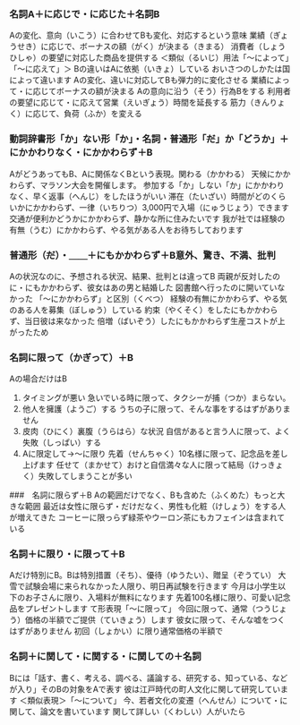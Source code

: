 ### 名詞A＋に応じで・に応じた＋名詞B
Aの変化、意向（いこう）に合わせてBも変化、対応するという意味
業績（ぎょうせき）に応じで、ボーナスの額（がく）が決まる（きまる）
消費者（しょうひしゃ）の要望に対応した商品を提供する
＜類似（るいじ）用法「〜によって」「〜に応えて」＞
Bの違いはAに依拠（いきょ）している
おいさつのしかたは国によって違います
Aの変化、違いに対応してBも弾力的に変化させる
業績によって・に応じてボーナスの額が決まる
Aの意向に沿う（そう）行為Bをする
利用者の要望に応じて・に応えて営業（えいぎょう）時間を延長する
筋力（きんりょく）に応じて、負荷（ふか）を変える

### 動詞辞書形「か」ない形「か」・名詞・普通形「~~だ~~」か「どうか」＋にかかわりなく・にかかわらず＋B
AがどうあってもB、Aに関係なくBという表現。関わる（かかわる）
天候にかかわらず、マラソン大会を開催します。
参加する「か」しない「か」にかかわりなく、早く返事（へんじ）をしたほうがいい
滞在（たいざい）時間がどのくらいかにかかわらず、一律（いちりつ）3,000円で入場（にゅうじょう）できます
交通が便利かどうかにかかわらず、静かな所に住みたいです
我が社では経験の有無（うむ）にかかわらず、やる気がある人をお待ちしております

### 普通形（~~だ~~）・＿＿＋にもかかわらず＋B意外、驚き、不満、批判
Aの状況なのに、予想される状況、結果、批判とは違ってB
両親が反対したのに・にもかかわらず、彼女はあの男と結婚した
図書館へ行ったのに開いていなかった
「〜にかかわらず」と区別（くべつ）
経験の有無にかかわらず、やる気のある人を募集（ぼしゅう）している
約束（やくそく）をしたにもかかわらず、当日彼は来なかった
倍増（ばいぞう）したにもかかわらず生産コストが上がったため

### 名詞に限って（かぎって）＋B
Aの場合だけはB
1. タイミングが悪い
急いでいる時に限って、タクシーが捕（つか）まらない。
2. 他人を擁護（ようご）する
うちの子に限って、そんな事をするはずがありません
3. 皮肉（ひにく）裏腹（うらはら）な状況
自信があると言う人に限って、よく失敗（しっぱい）する
4. Aに限定して→〜に限り
先着（せんちゃく）10名様に限って、記念品を差し上げます
任せて（まかせて）おけと自信満々な人に限って結局（けっきょく）失敗してしまうことが多い

###　名詞に限らず＋B
Aの範囲だけでなく、Bも含めた（ふくめた）もっと大きな範囲
最近は女性に限らず・だけだなく、男性も化粧（けしょう）をする人が増えてきた
コーヒーに限っらず緑茶やウーロン茶にもカフェインは含まれている

### 名詞＋に限り・に限って＋B
Aだけ特別にB。Bは特別措置（そち）、優待（ゆうたい）、贈呈（ぞうてい）
大雪で試験会場に来られなかった人限り、明日再試験を行きます
今月は小学生以下のお子さんに限り、入場料が無料になります
先着100名様に限り、可愛い記念品をプレゼントします
て形表現「〜に限って」
今回に限って、通常（つうじょう）価格の半額でご提供（ていきょう）します
彼女に限って、そんな嘘をつくはずがありません
初回（しょかい）に限り通常価格の半額で

### 名詞＋に関して・に関する・に関しての＋名詞
Bには「話す、書く、考える、調べる、議論する、研究する、知っている、などが入り」そのBの対象をAで表す
彼は江戸時代の町人文化に関して研究しています
＜類似表現＞「〜について」
今、若者文化の変遷（へんせん）について・に関して、論文を書いています
関して詳しい（くわしい）人がいたら
